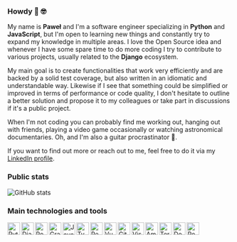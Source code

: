 ### Howdy :wave: :nerd_face:

My name is **Paweł** and I'm a software engineer specializing in **Python** and **JavaScript**, but I'm open to learning new things and constantly try to expand my knowledge in multiple areas. I love the Open Source idea and whenever I have some spare time to do more coding I try to contribute to various projects, usually related to the **Django** ecosystem.

My main goal is to create functionalities that work very efficiently and are backed by a solid test coverage, but also written in an idiomatic and understandable way. Likewise if I see that something could be simplified or improved in terms of performance or code quality, I don't hesitate to outline a better solution and propose it to my colleagues or take part in discussions if it's a public project.

When I'm not coding you can probably find me working out, hanging out with friends, playing a video game occasionally or watching astronomical documentaries. Oh, and I'm also a guitar procrastinator :guitar:.

If you want to find out more or reach out to me, feel free to do it via my [LinkedIn profile](https://www.linkedin.com/in/pawzar/).

### Public stats
![GitHub stats](https://github-readme-stats.vercel.app/api?username=pawelzar&show_icons=True&hide_title=True&hide_border=True&icon_color=000000&count_private=True&include_all_commits=True&theme=vue)

### Main technologies and tools

<img align="left" alt="Python" width="28px" src="https://user-images.githubusercontent.com/16157837/97801093-921d3280-1c3a-11eb-93a2-435243b03231.png" />
<img align="left" alt="Django" width="28px" src="https://user-images.githubusercontent.com/16157837/97803230-fd6e0100-1c48-11eb-886e-8436721c21b1.png" />
<img align="left" alt="PostgreSQL" width="28px" src="https://user-images.githubusercontent.com/16157837/97801509-97c84780-1c3d-11eb-8f75-67bcfe4db163.png" />
<img align="left" alt="GraphQL" width="28px" src="https://user-images.githubusercontent.com/16157837/97801094-92b5c900-1c3a-11eb-9d39-b3e1302c5a0e.png" />
<img align="left" alt="JavaScript" width="28px" src="https://user-images.githubusercontent.com/16157837/97801102-93e6f600-1c3a-11eb-9088-876a3addce97.png" />
<img align="left" alt="TypeScript" width="28px" src="https://user-images.githubusercontent.com/16157837/97801313-11f7cc80-1c3c-11eb-9b95-f0e1c1e97c9c.png" />
<img align="left" alt="React" width="28px" src="https://user-images.githubusercontent.com/16157837/97801100-934e5f80-1c3a-11eb-9c2a-6260a941f665.png" />
<img align="left" alt="Vue.js" width="28px" src="https://user-images.githubusercontent.com/16157837/97801277-bc232480-1c3b-11eb-979e-f1ef306e16bf.png" />
<img align="left" alt="Git" width="28px" src="https://user-images.githubusercontent.com/16157837/97801095-92b5c900-1c3a-11eb-88c2-c5b57e730b4f.png" />
<img align="left" alt="Visual Studio Code" width="28px" src="https://user-images.githubusercontent.com/16157837/97801101-93e6f600-1c3a-11eb-949e-c8339ccfa4e3.png" />
<img align="left" alt="Amazon Web Services" width="28px" src="https://user-images.githubusercontent.com/16157837/97801097-92b5c900-1c3a-11eb-8653-e70d35752160.png" />
<img align="left" alt="Terminal" width="28px" src="https://user-images.githubusercontent.com/16157837/98440943-20425e80-20fc-11eb-856e-d3085f147782.png" />
<img align="left" alt="Docker" width="28px" src="https://user-images.githubusercontent.com/16157837/97801098-934e5f80-1c3a-11eb-8a82-8b30ceb27371.png" />
<img align="left" alt="Postman" width="28px" src="https://user-images.githubusercontent.com/16157837/97802027-f5aa5e80-1c40-11eb-94cc-684ae1f06173.png" />
